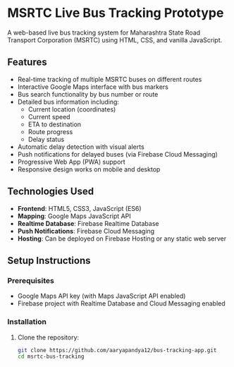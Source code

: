 # MSRTC Live Bus Tracking Prototype

A web-based live bus tracking system for Maharashtra State Road Transport Corporation (MSRTC) using HTML, CSS, and vanilla JavaScript.

## Features

- Real-time tracking of multiple MSRTC buses on different routes
- Interactive Google Maps interface with bus markers
- Bus search functionality by bus number or route
- Detailed bus information including:
  - Current location (coordinates)
  - Current speed
  - ETA to destination
  - Route progress
  - Delay status
- Automatic delay detection with visual alerts
- Push notifications for delayed buses (via Firebase Cloud Messaging)
- Progressive Web App (PWA) support
- Responsive design works on mobile and desktop

## Technologies Used

- **Frontend**: HTML5, CSS3, JavaScript (ES6)
- **Mapping**: Google Maps JavaScript API
- **Realtime Database**: Firebase Realtime Database
- **Push Notifications**: Firebase Cloud Messaging
- **Hosting**: Can be deployed on Firebase Hosting or any static web server

## Setup Instructions

### Prerequisites

- Google Maps API key (with Maps JavaScript API enabled)
- Firebase project with Realtime Database and Cloud Messaging enabled

### Installation

1. Clone the repository:
   ```bash
   git clone https://github.com/aaryapandya12/bus-tracking-app.git
   cd msrtc-bus-tracking
